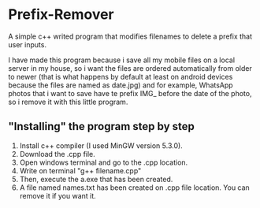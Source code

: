 # Prefix-Remover
A simple c++ writed program that modifies filenames to delete a prefix that user inputs.

I have made this program because i save all my mobile files on a local server in my house, so i want the files are ordered automatically from older to newer (that is what happens by default at least on android devices because the files are named as date.jpg) and for example, WhatsApp photos that i want to save have te prefix IMG_ before the date of the photo, so i remove it with this little program.

## "Installing" the program step by step
1. Install c++ compiler (I used MinGW version 5.3.0).
2. Download the .cpp file.
3. Open windows terminal and go to the .cpp location.
4. Write on terminal "g++ filename.cpp"
5. Then, execute the a.exe that has been created.
6. A file named names.txt has been created on .cpp file location. You can remove it if you want it.

